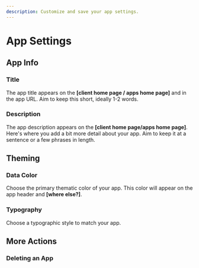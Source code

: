 ```yaml
---
description: Customize and save your app settings.
---
```


# App Settings

## App Info

### Title

The app title appears on the **\[client home page / apps home page\]** and in the app URL. Aim to keep this short, ideally 1-2 words.

### Description

The app description appears on the **\[client home page/apps home page\]**. Here's where you add a bit more detail about your app. Aim to keep it at a sentence or a few phrases in length.

## Theming

### Data Color

Choose the primary thematic color of your app. This color will appear on the app header and **\[where else?\]**.

### Typography

Choose a typographic style to match your app. 

## More Actions

### Deleting an App



